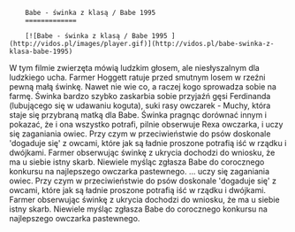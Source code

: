 
        Babe - świnka z klasą / Babe 1995 
        =============
        
        [![Babe - świnka z klasą / Babe 1995 ](http://vidos.pl/images/player.gif)](http://vidos.pl/babe-swinka-z-klasa-babe-1995)
        
        
 W tym filmie zwierzęta mówią ludzkim głosem, ale niesłyszalnym dla ludzkiego ucha. Farmer Hoggett ratuje przed smutnym losem w rzeźni pewną małą świnkę. Nawet nie wie co, a raczej kogo sprowadza sobie na farmę. Świnka bardzo szybko zaskarbia sobie przyjaźń gęsi Ferdinanda (lubującego się w udawaniu koguta), suki rasy owczarek - Muchy, która staje się przybraną matką dla Babe. Świnka pragnąc dorównać innym i pokazać, że i ona wszystko potrafi, pilnie obserwuje Rexa owczarka, i uczy się zaganiania owiec. Przy czym w przeciwieństwie do psów doskonale 'dogaduje się' z owcami, które jak są ładnie proszone potrafią iść w rządku i dwójkami. Farmer obserwując świnkę z ukrycia dochodzi do wniosku, że ma u siebie istny skarb. Niewiele myśląc zgłasza Babe do corocznego konkursu na najlepszego owczarka pastewnego.   ... uczy się zaganiania owiec. Przy czym w przeciwieństwie do psów doskonale 'dogaduje się' z owcami, które jak są ładnie proszone potrafią iść w rządku i dwójkami. Farmer obserwując świnkę z ukrycia dochodzi do wniosku, że ma u siebie istny skarb. Niewiele myśląc zgłasza Babe do corocznego konkursu na najlepszego owczarka pastewnego.
    